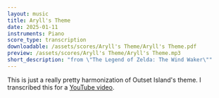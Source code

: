```yaml
---
layout: music
title: Aryll's Theme
date: 2025-01-11
instruments: Piano
score_type: transcription
downloadable: /assets/scores/Aryll's Theme/Aryll's Theme.pdf
preview: /assets/scores/Aryll's Theme/Aryll's Theme.mp3
short_description: "from \"The Legend of Zelda: The Wind Waker\""
---
```


This is just a really pretty harmonization of Outset Island's theme.
I transcribed this for a [YouTube video](https://youtu.be/2D17P2dc9pI?si=SFY_UQ9J1hbwDiRk).
